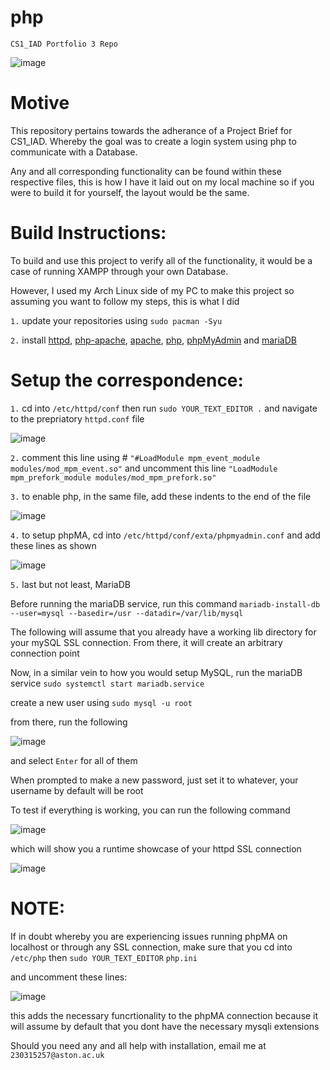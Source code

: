 # php
``CS1_IAD Portfolio 3 Repo``

![image](https://github.com/astonHC/php/assets/139020900/8972fdbd-ad52-4484-b900-d6b5f61e5f96)

# Motive

This repository pertains towards the adherance of a Project Brief for CS1_IAD. Whereby the goal was to create a login system using php to communicate with a Database.

Any and all corresponding functionality can be found within these respective files, this is how I have it laid out on my local machine so if you were to build it for yourself, the layout would be the same.

# Build Instructions:

To build and use this project to verify all of the functionality, it would be a case of running XAMPP through your own Database.

However, I used my Arch Linux side of my PC to make this project so assuming you want to follow my steps, this is what I did

```1.```
update your repositories using ``sudo pacman -Syu``

```2.``` install [httpd](https://wiki.archlinux.org/title/Apache_HTTP_Server), [php-apache](https://archlinux.org/packages/extra/x86_64/php-apache/), [apache](https://archlinux.org/packages/extra/x86_64/apache/), [php](https://archlinux.org/packages/extra/x86_64/php/), [phpMyAdmin](https://wiki.archlinux.org/title/phpMyAdmin) and [mariaDB](https://wiki.archlinux.org/title/MariaDB)

# Setup the correspondence:

```1.``` cd into ``/etc/httpd/conf`` then run ``sudo YOUR_TEXT_EDITOR .`` and navigate to the prepriatory ``httpd.conf`` file

![image](https://github.com/astonHC/php/assets/139020900/b8e22306-f220-427e-92e7-124577b58662)

```2.``` comment this line using # ```"#LoadModule mpm_event_module modules/mod_mpm_event.so"``` and uncomment this line ```"LoadModule mpm_prefork_module modules/mod_mpm_prefork.so"``` 

```3.``` to enable php, in the same file, add these indents to the end of the file 

![image](https://github.com/astonHC/php/assets/139020900/093605a5-e1be-4501-a459-5824b0286c25)

```4.``` to setup phpMA, cd into ``/etc/httpd/conf/exta/phpmyadmin.conf`` and add these lines as shown

![image](https://github.com/astonHC/php/assets/139020900/a9d93dba-d5a6-4995-89c1-dc3c1b476724)

```5.``` last but not least, MariaDB

Before running the mariaDB service, run this command ``mariadb-install-db --user=mysql --basedir=/usr --datadir=/var/lib/mysql``

The following will assume that you already have a working lib directory for your mySQL SSL connection. From there, it will create an arbitrary connection point

Now, in a similar vein to how you would setup MySQL, run the mariaDB service ``sudo systemctl start mariadb.service``

create a new user using ``sudo mysql -u root``

from there, run the following 

![image](https://github.com/astonHC/php/assets/139020900/d130b22e-e9bc-4e5c-980d-e61a99189857)

and select ``Enter`` for all of them

When prompted to make a new password, just set it to whatever, your username by default will be root

To test if everything is working, you can run the following command 

![image](https://github.com/astonHC/php/assets/139020900/c8e1faf6-bfb6-4f2b-86a3-790665d7a989)

which will show you a runtime showcase of your httpd SSL connection

![image](https://github.com/astonHC/php/assets/139020900/4c07f17b-4463-4b95-89cc-ea6c5e7a10dd)


# NOTE:

If in doubt whereby you are experiencing issues running phpMA on localhost or through any SSL connection, make sure that you cd into ``/etc/php`` then ``sudo YOUR_TEXT_EDITOR`` ``php.ini``

and uncomment these lines:

![image](https://github.com/astonHC/php/assets/139020900/7c0a6e61-0174-466c-95c7-94b6c5c96569)

this adds the necessary funcrtionality to the phpMA connection because it will assume by default that you dont have the necessary mysqli extensions

Should you need any and all help with installation, email me at ``230315257@aston.ac.uk``

